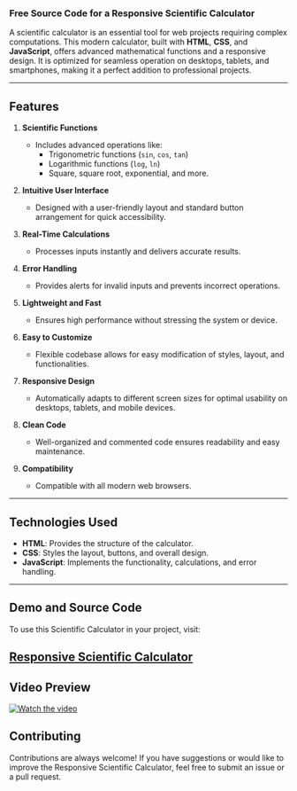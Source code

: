 ### Free Source Code for a **Responsive Scientific Calculator**

A scientific calculator is an essential tool for web projects requiring complex computations. This modern calculator, built with **HTML**, **CSS**, and **JavaScript**, offers advanced mathematical functions and a responsive design. It is optimized for seamless operation on desktops, tablets, and smartphones, making it a perfect addition to professional projects.

---

## Features

1. **Scientific Functions**  
   - Includes advanced operations like:
     - Trigonometric functions (`sin`, `cos`, `tan`)
     - Logarithmic functions (`log`, `ln`)
     - Square, square root, exponential, and more.

2. **Intuitive User Interface**  
   - Designed with a user-friendly layout and standard button arrangement for quick accessibility.

3. **Real-Time Calculations**  
   - Processes inputs instantly and delivers accurate results.

4. **Error Handling**  
   - Provides alerts for invalid inputs and prevents incorrect operations.

5. **Lightweight and Fast**  
   - Ensures high performance without stressing the system or device.

6. **Easy to Customize**  
   - Flexible codebase allows for easy modification of styles, layout, and functionalities.

7. **Responsive Design**  
   - Automatically adapts to different screen sizes for optimal usability on desktops, tablets, and mobile devices.

8. **Clean Code**  
   - Well-organized and commented code ensures readability and easy maintenance.

9. **Compatibility**  
   - Compatible with all modern web browsers.

---

## Technologies Used
- **HTML**: Provides the structure of the calculator.
- **CSS**: Styles the layout, buttons, and overall design.
- **JavaScript**: Implements the functionality, calculations, and error handling.

---

## Demo and Source Code

To use this Scientific Calculator in your project, visit:

## <a href="https://jvcodes.com/responsive-scientific-calculator-source-code/" >Responsive Scientific Calculator</a>

## Video Preview

[![Watch the video](https://img.youtube.com/vi/6-z_AHuCafg/0.jpg)](https://www.youtube.com/watch?v=6-z_AHuCafg)

## Contributing

Contributions are always welcome! If you have suggestions or would like to improve the Responsive Scientific Calculator, feel free to submit an issue or a pull request.
